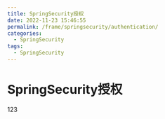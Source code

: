 ```yaml
---
title: SpringSecurity授权
date: 2022-11-23 15:46:55
permalink: /frame/springsecurity/authentication/
categories:
  - SpringSecurity
tags:
  - SpringSecurity
---
```


# SpringSecurity授权

123